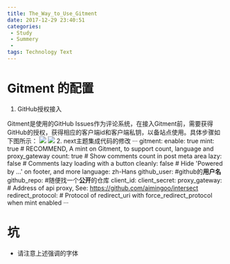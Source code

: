 ```yaml
---
title: The_Way_to_Use_Gitment
date: 2017-12-29 23:40:51
categories: 
 - Study
 - Summery
 - 
tags: Technology Text
---
```

# Gitment 的配置
1. GitHub授权接入

Gitment是使用的GitHub Issues作为评论系统，在接入Gitment前，需要获得GitHub的授权，获得相应的客户端id和客户端私钥，以备站点使用。具体步骤如下图所示：
![](The-Way-to-Use-Gitment/1.png)
![](The-Way-to-Use-Gitment/2.png)
2. next主题集成代码的修改
···
gitment:
  enable: true
  mint: true # RECOMMEND, A mint on Gitment, to support count, language and proxy_gateway
  count: true # Show comments count in post meta area
  lazy: false # Comments lazy loading with a button
  cleanly: false # Hide 'Powered by ...' on footer, and more
  language: zh-Hans
  github_user: #github的**用户名**
  github_repo: #随便找一个**公开**的仓库
  client_id: 
  client_secret: 
  proxy_gateway: # Address of api proxy, See: https://github.com/aimingoo/intersect
  redirect_protocol: # Protocol of redirect_uri with force_redirect_protocol when mint enabled
···
# 坑
* 请注意上述强调的字体